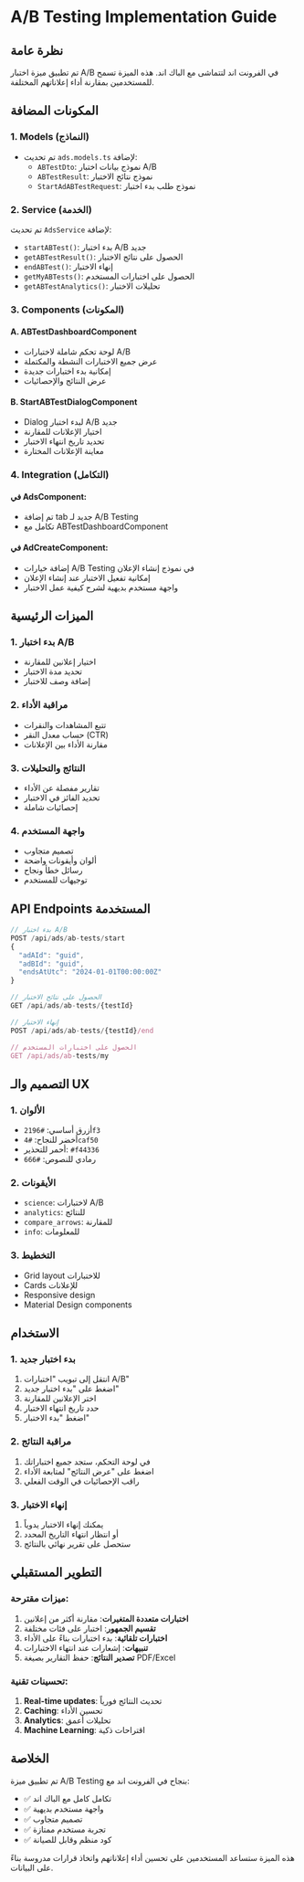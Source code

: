 # A/B Testing Implementation Guide

## نظرة عامة
تم تطبيق ميزة اختبار A/B في الفرونت اند لتتماشى مع الباك اند. هذه الميزة تسمح للمستخدمين بمقارنة أداء إعلاناتهم المختلفة.

## المكونات المضافة

### 1. Models (النماذج)
- تم تحديث `ads.models.ts` لإضافة:
  - `ABTestDto`: نموذج بيانات اختبار A/B
  - `ABTestResult`: نموذج نتائج الاختبار
  - `StartAdABTestRequest`: نموذج طلب بدء اختبار

### 2. Service (الخدمة)
تم تحديث `AdsService` لإضافة:
- `startABTest()`: بدء اختبار A/B جديد
- `getABTestResult()`: الحصول على نتائج الاختبار
- `endABTest()`: إنهاء الاختبار
- `getMyABTests()`: الحصول على اختبارات المستخدم
- `getABTestAnalytics()`: تحليلات الاختبار

### 3. Components (المكونات)

#### A. ABTestDashboardComponent
- لوحة تحكم شاملة لاختبارات A/B
- عرض جميع الاختبارات النشطة والمكتملة
- إمكانية بدء اختبارات جديدة
- عرض النتائج والإحصائيات

#### B. StartABTestDialogComponent
- Dialog لبدء اختبار A/B جديد
- اختيار الإعلانات للمقارنة
- تحديد تاريخ انتهاء الاختبار
- معاينة الإعلانات المختارة

### 4. Integration (التكامل)

#### في AdsComponent:
- تم إضافة tab جديد لـ A/B Testing
- تكامل مع ABTestDashboardComponent

#### في AdCreateComponent:
- إضافة خيارات A/B Testing في نموذج إنشاء الإعلان
- إمكانية تفعيل الاختبار عند إنشاء الإعلان
- واجهة مستخدم بديهية لشرح كيفية عمل الاختبار

## الميزات الرئيسية

### 1. بدء اختبار A/B
- اختيار إعلانين للمقارنة
- تحديد مدة الاختبار
- إضافة وصف للاختبار

### 2. مراقبة الأداء
- تتبع المشاهدات والنقرات
- حساب معدل النقر (CTR)
- مقارنة الأداء بين الإعلانات

### 3. النتائج والتحليلات
- تقارير مفصلة عن الأداء
- تحديد الفائز في الاختبار
- إحصائيات شاملة

### 4. واجهة المستخدم
- تصميم متجاوب
- ألوان وأيقونات واضحة
- رسائل خطأ ونجاح
- توجيهات للمستخدم

## API Endpoints المستخدمة

```typescript
// بدء اختبار A/B
POST /api/ads/ab-tests/start
{
  "adAId": "guid",
  "adBId": "guid", 
  "endsAtUtc": "2024-01-01T00:00:00Z"
}

// الحصول على نتائج الاختبار
GET /api/ads/ab-tests/{testId}

// إنهاء الاختبار
POST /api/ads/ab-tests/{testId}/end

// الحصول على اختبارات المستخدم
GET /api/ads/ab-tests/my
```

## التصميم والـ UX

### 1. الألوان
- أزرق أساسي: `#2196f3`
- أخضر للنجاح: `#4caf50`
- أحمر للتحذير: `#f44336`
- رمادي للنصوص: `#666`

### 2. الأيقونات
- `science`: لاختبارات A/B
- `analytics`: للنتائج
- `compare_arrows`: للمقارنة
- `info`: للمعلومات

### 3. التخطيط
- Grid layout للاختبارات
- Cards للإعلانات
- Responsive design
- Material Design components

## الاستخدام

### 1. بدء اختبار جديد
1. انتقل إلى تبويب "اختبارات A/B"
2. اضغط على "بدء اختبار جديد"
3. اختر الإعلانين للمقارنة
4. حدد تاريخ انتهاء الاختبار
5. اضغط "بدء الاختبار"

### 2. مراقبة النتائج
1. في لوحة التحكم، ستجد جميع اختباراتك
2. اضغط على "عرض النتائج" لمتابعة الأداء
3. راقب الإحصائيات في الوقت الفعلي

### 3. إنهاء الاختبار
1. يمكنك إنهاء الاختبار يدوياً
2. أو انتظار انتهاء التاريخ المحدد
3. ستحصل على تقرير نهائي بالنتائج

## التطوير المستقبلي

### ميزات مقترحة:
1. **اختبارات متعددة المتغيرات**: مقارنة أكثر من إعلانين
2. **تقسيم الجمهور**: اختبار على فئات مختلفة
3. **اختبارات تلقائية**: بدء اختبارات بناءً على الأداء
4. **تنبيهات**: إشعارات عند انتهاء الاختبارات
5. **تصدير النتائج**: حفظ التقارير بصيغة PDF/Excel

### تحسينات تقنية:
1. **Real-time updates**: تحديث النتائج فورياً
2. **Caching**: تحسين الأداء
3. **Analytics**: تحليلات أعمق
4. **Machine Learning**: اقتراحات ذكية

## الخلاصة

تم تطبيق ميزة A/B Testing بنجاح في الفرونت اند مع:
- ✅ تكامل كامل مع الباك اند
- ✅ واجهة مستخدم بديهية
- ✅ تصميم متجاوب
- ✅ تجربة مستخدم ممتازة
- ✅ كود منظم وقابل للصيانة

هذه الميزة ستساعد المستخدمين على تحسين أداء إعلاناتهم واتخاذ قرارات مدروسة بناءً على البيانات.




